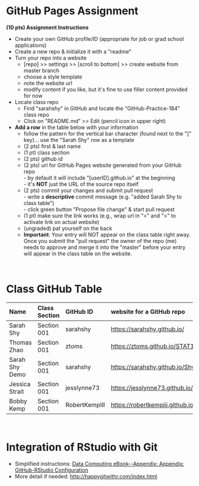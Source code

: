 
# GitHub Pages Assignment

**(10 pts) Assignment Instructions**

- Create your own GitHub profile/ID (appropriate for job or grad school applications)  
- Create a new repo & initialize it with a "readme"   
- Turn your repo into a website  
    - [repo] >> settings >> [scroll to bottom] >> create website from master branch  
    - choose a style template 
    - note the website url  
    - modify content if you like, but it's fine to use filler content provided for now  
- Locate class repo
    - Find "sarahshy" in GitHub and locate the "GitHub-Practice-184" class repo
    - Click on "README.md" >> Edit (pencil icon in upper right)
- **Add a row** in the table below with your information 
    - follow the pattern for the vertical bar character (found next to the "]" key)... use the "Sarah Shy" row as a template
    - (2 pts) first & last name  
    - (1 pt)  class section
    - (2 pts) github id  
    - (2 pts) url for GitHub Pages website generated from your GitHub repo  
            - by default it will include "[userID].github.io" at the beginning  
            - it's **NOT** just the URL of the source repo itself  
    - (2 pts) commit your changes and submit pull request   
            - write a **descriptive** commit message (e.g. "added Sarah Shy to class table")  
            - click green button "Propose file change" & start pull request  
    - (1 pt) make sure the link works (e.g., wrap url in "<" and ">" to activate link on actual website)  
    - (ungraded) pat yourself on the back
    - **Important**: Your entry will NOT appear on the class table right away.  Once you submit the "pull request" the owner of the repo (me) needs to approve and merge it into the "master" before your entry will appear in the class table on the website. 

<br>

# Class GitHub Table 

| Name              | Class Section     | GitHub ID            | website for a GitHub repo         |  
|:------------------|:------------------|:---------------------|:----------------------------------|  
| Sarah Shy         | Section 001       | sarahshy            | <https://sarahshy.github.io/>     |
| Thomas Zhao       | Section 001       | ztoms               | <https://ztoms.github.io/STAT184_Repo/>     |
| Sarah Shy Demo    | Section 001       | sarahshy            | <https://sarahshy.github.io/Shy-Github-Demo/> |
| Jessica Strait    | Section 001       | jesslynne73         | <https://jesslynne73.github.io/STAT-184/> |
| Bobby Kemp        | Section 001       | RobertKempIII       | <https://robertkempiii.github.io/GithubPractice1/> |


<br>

# Integration of RStudio with Git

- Simplified instructions: [Data Computing eBook--Appendix: Appendix: GitHub-RStudio Configuration](https://dtkaplan.github.io/DataComputingEbook/appendix-github-rstudio-configuration.html#appendix-github-rstudio-configuration)  
- More detail if needed: <http://happygitwithr.com/index.html>


